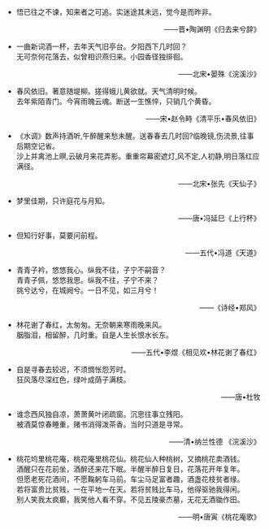 - 悟已往之不谏，知来者之可追。实迷途其未远，觉今是而昨非。<p align="right">——晋•陶渊明《归去来兮辞》</p>
- 一曲新词酒一杯，去年天气旧亭台。夕阳西下几时回？</br>无可奈何花落去，似曾相识燕归来。小园香径独徘徊。<p align="right">——北宋•晏殊《浣溪沙》</p>
- 春风依旧。著意随堤柳。搓得蛾儿黄欲就。天气清明时候。</br>去年紫陌青门。今宵雨魄云魂。断送一生憔悴，只销几个黄昏。<p align="right">——宋•赵令畤《清平乐•春风依旧》</p>
- 《水调》数声持酒听,午醉醒来愁未醒。送春春去几时回?临晚镜,伤流景,往事后期空记省。</br>沙上并禽池上暝,云破月来花弄影。重重帘幕密遮灯,风不定,人初静,明日落红应满径。<p align="right">——北宋•张先《天仙子》</p>
- 梦里佳期，只许庭花与月知。<p align="right">——唐•冯延巳《上行杯》</p>
- 但知行好事，莫要问前程。<p align="right">——五代•冯道《天道》</p>
- 青青子衿，悠悠我心。纵我不往，子宁不嗣音？</br>青青子佩，悠悠我思。纵我不往，子宁不来？</br>挑兮达兮，在城阙兮。一日不见，如三月兮！<p align="right">——《诗经•郑风》</p>
- 林花谢了春红，太匆匆。无奈朝来寒雨晚来风。</br>胭脂泪，相留醉，几时重。自是人生长恨水长东。<p align="right">——五代•李煜《相见欢•林花谢了春红》</p>
- 自是寻春去较迟，不须惆怅怨芳时。</br>狂风落尽深红色，绿叶成荫子满枝。<p align="right">——唐•杜牧</p>
- 谁念西风独自凉，萧萧黄叶闭疏窗。沉思往事立残阳。</br>被酒莫惊春睡重，赌书消得泼茶香。当时只道是寻常。<p align="right">——清•纳兰性德 《浣溪沙》</p>
- 桃花坞里桃花庵，桃花庵里桃花仙。桃花仙人种桃树，又摘桃花卖酒钱。</br>酒醒只在花前坐，酒醉还来花下眠。半醒半醉日复日，花落花开年复年。</br>但愿老死花酒间，不愿鞠躬车马前。车尘马足富者趣，酒盏花枝贫者缘。</br>若将富贵比贫贱，一在平地一在天。若将贫贱比车马，他得驱驰我得闲。</br>别人笑我太疯癫，我笑他人看不穿。不见五陵豪杰墓，无花无酒锄作田。<p align="right">——明•唐寅《桃花庵歌》</p>